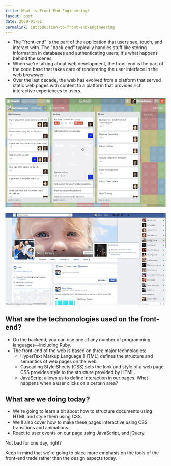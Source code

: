 ```yaml
---
title: What is Front-End Engineering?
layout: post
date: 2000-01-01
permalink: introduction-to-front-end-engineering
---
```


- The "front-end" is the part of the application that users see, touch, and interact with. The "back-end" typically handles stuff like storing information in databases and authenticating users; it's what happens behind the scenes.
- When we're talking about web development, the front-end is the part of the code base that takes care of renderering the user interface in the web browswer.
- Over the last decade, the web has evolved from a platform that served static web pages with content to a platform that provides rich, interactive experiences to users.

![The Trello application doesn't just show your tasks on a Kanban board, it also updates in real time and allows users to manipulate cards in a variety of ways.](/images/trello-example.gif)

![Similarly, Facebook is more than just a statically-rendered list of posts. You can chat, search, and interact with posts from the user interface.](/images/facebook-example.gif)

## What are the technonologies used on the front-end?

- On the backend, you can use one of any number of programming languages—including Ruby.
- The front-end of the web is based on three major technologies:
  - HyperText Markup Language (HTML) defines the structure and semantics of web pages on the web.
  - Cascading Style Sheets (CSS) sets the look and style of a web page. CSS provides style to the structure provided by HTML.
  - JavaScript allows us to define interaction in our pages. What happens when a user clicks on a certain area?

## What are we doing today?

- We're going to learn a bit about how to structure documents using HTML and style them using CSS.
- We'll also cover how to make these pages interactive using CSS transitions and animations.
- React to user events on our page using JavaScript, and jQuery.

Not bad for one day, right?

Keep in mind that we're going to place more emphasis on the tools of the front-end trade rather than the design aspects today. 